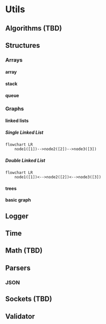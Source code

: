 # Utils 

## Algorithms (TBD)
## Structures

### Arrays

#### array
#### stack
#### queue


### Graphs
#### linked lists
##### Single Linked List
```mermaid
flowchart LR
    node1([1])-->node2([2])-->node3([3])
```
##### Double Linked List
```mermaid
flowchart LR
    node1([1])<-->node2([2])<-->node3([3])
```
#### trees
#### basic graph

## Logger

## Time

## Math (TBD)

## Parsers
### JSON

## Sockets (TBD)

## Validator